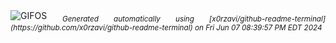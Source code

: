 <div align="justify">
<picture>
    <source media="(prefers-color-scheme: dark)" srcset="https://i.ibb.co/vhcJvsg/output-gif.gif">
    <source media="(prefers-color-scheme: light)" srcset="https://i.ibb.co/vhcJvsg/output-gif.gif">
    <img alt="GIFOS" src="https://i.ibb.co/vhcJvsg/output-gif.gif">
</picture>
<sub><i>Generated automatically using [x0rzavi/github-readme-terminal](https://github.com/x0rzavi/github-readme-terminal) on Fri Jun 07 08:39:57 PM EDT 2024</i></sub>
</div>

<!--  -->